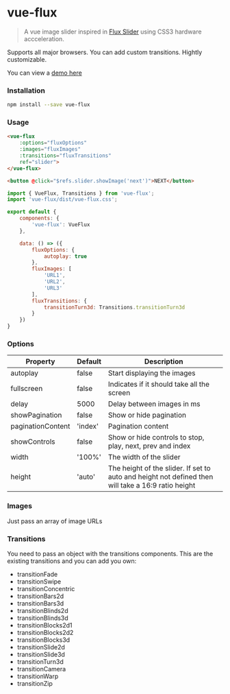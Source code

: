 # vue-flux

> A vue image slider inspired in [Flux Slider](http://joelambert.co.uk/flux/) using CSS3 hardware accceleration.

Supports all major browsers.
You can add custom transitions.
Hightly customizable.

You can view a [demo here](https://deulos.github.io/vue-flux/)

### Installation

``` bash
npm install --save vue-flux
```

### Usage

``` html
<vue-flux
	:options="fluxOptions"
	:images="fluxImages"
	:transitions="fluxTransitions"
	ref="slider">
</vue-flux>

<button @click="$refs.slider.showImage('next')">NEXT</button>
```

``` javascript
import { VueFlux, Transitions } from 'vue-flux';
import 'vue-flux/dist/vue-flux.css';

export default {
	components: {
		'vue-flux': VueFlux
	},

	data: () => ({
		fluxOptions: {
			autoplay: true
		},
		fluxImages: [
			'URL1',
			'URL2',
			'URL3'
		],
		fluxTransitions: {
			transitionTurn3d: Transitions.transitionTurn3d
		}
	})
}
```

### Options

| Property | Default | Description
|----------|---------|------------|
| autoplay | false | Start displaying the images |
| fullscreen | false | Indicates if it should take all the screen |
| delay | 5000 | Delay between images in ms |
| showPagination | false | Show or hide pagination |
| paginationContent | 'index' | Pagination content |
| showControls | false | Show or hide controls to stop, play, next, prev and index |
| width | '100%' | The width of the slider |
| height | 'auto' | The height of the slider. If set to auto and height not defined then will take a 16:9 ratio height |

### Images
Just pass an array of image URLs

### Transitions
You need to pass an object with the transitions components.
This are the existing transitions and you can add you own:
- transitionFade
- transitionSwipe
- transitionConcentric
- transitionBars2d
- transitionBars3d
- transitionBlinds2d
- transitionBlinds3d
- transitionBlocks2d1
- transitionBlocks2d2
- transitionBlocks3d
- transitionSlide2d
- transitionSlide3d
- transitionTurn3d
- transitionCamera
- transitionWarp
- transitionZip
